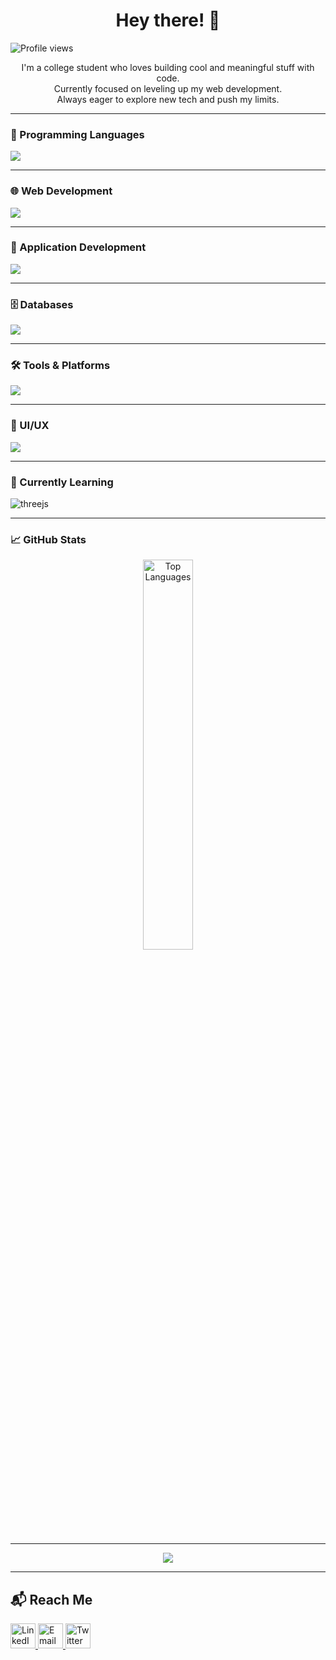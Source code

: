 <h1 align="center">
  Hey there! <span style="display:inline-block; animation: wave 2s infinite;">👋</span>
</h1>
<p align="left">
  <img src="https://komarev.com/ghpvc/?username=CK-InLoop&color=blue" alt="Profile views" />
</p>

<p align="center">
I'm a college student who loves building cool and meaningful stuff with code.<br>
Currently focused on leveling up my web development.<br>
Always eager to explore new tech and push my limits.
</p>

---

### 🧠 Programming Languages
<p align="left">
  <img src="https://skillicons.dev/icons?i=js,cpp,python" />
</p>

---

### 🌐 Web Development
<p align="left">
  <img src="https://skillicons.dev/icons?i=react,nodejs,bootstrap,dotnet,php,html,tailwind" />
</p>

---

### 📱 Application Development
<p align="left">
  <img src="https://skillicons.dev/icons?i=flutter,dart" />
</p>

---

### 🗄️ Databases
<p align="left">
  <img src="https://skillicons.dev/icons?i=mongodb,firebase,mysql,postgres" />
</p>

---

### 🛠️ Tools & Platforms
<p align="left">
  <img src="https://skillicons.dev/icons?i=git,github,vscode,postman" />
</p>

---

### 🎨 UI/UX
<p align="left">
  <img src="https://skillicons.dev/icons?i=figma" />
</p>

---

### 🚧 Currently Learning
<p align="left">
  <img src="https://skillicons.dev/icons?i=threejs" alt="threejs" />
</p>

---

### 📈 GitHub Stats

<p align="center">
  <img src="https://github-readme-stats.vercel.app/api/top-langs/?username=CK-InLoop&layout=compact&theme=radical" alt="Top Languages" width="40%"/>
</p>

---

<p align="center">
  <img src="https://github-readme-activity-graph.vercel.app/graph?username=CK-InLoop&theme=react-dark&hide_border=true" />
</p>

---

## 📬 Reach Me

<p align="left">
  <a href="https://www.linkedin.com/in/chandni-k-71194125a/" target="_blank">
  <img src="https://cdn.jsdelivr.net/gh/devicons/devicon/icons/linkedin/linkedin-original.svg" alt="LinkedIn" width="40" height="40">
  </a> 
  <a href="mailto:ckakadiya1105@gmail.com" target="_blank">
    <img src="https://img.icons8.com/fluency/48/gmail-new.png" width="40" height="40" alt="Email" />
  </a>
  <a href="https://twitter.com/ckakadiya66" target="_blank">
  <img src="https://img.icons8.com/ios-filled/50/ffffff/x.png" width="40" alt="Twitter" />
</a>
</p>
